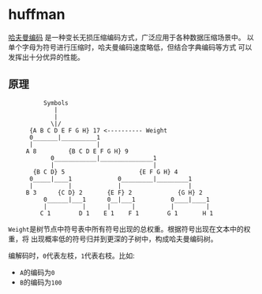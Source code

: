 # huffman

[哈夫曼编码](https://zh.wikipedia.org/wiki/%E9%9C%8D%E5%A4%AB%E6%9B%BC%E7%BC%96%E7%A0%81)
是一种变长无损压缩编码方式，广泛应用于各种数据压缩场景中。
以单个字母为符号进行压缩时，哈夫曼编码速度略低，但结合字典编码等方式
可以发挥出十分优异的性能。

## 原理

```
          Symbols
             |
             |
            \|/
      {A B C D E F G H} 17 <---------- Weight
      0_______|__________1
      |                  |
     A 8         {B C D E F G H} 9
            0____________|_______________1
            |                            |
       {B C D} 5                     {E F G H} 4
      0_____|____1             0_________|_________1
      |          |             |                   |
     B 3      {C D} 2       {E F} 2             {G H} 2
          0______|___1      0__|___1          0____|____1
          |          |      |      |          |         |
         C 1        D 1    E 1    F 1        G 1       H 1

```

`Weight`是树节点中符号表中所有符号出现的总权重。根据符号出现在文本中的权重，将
出现概率低的符号归并到更深的子树中，构成哈夫曼编码树。

编解码时，`0`代表左枝，`1`代表右枝。比如:
- `A`的编码为`0`
- `B`的编码为`100`
